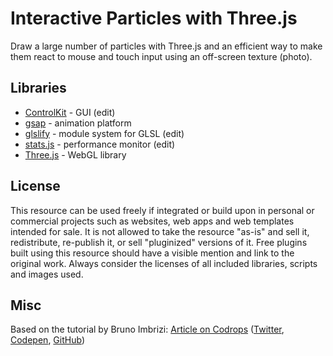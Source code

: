 # Interactive Particles with Three.js

Draw a large number of particles with Three.js and an efficient way to make them react to mouse and touch input using an off-screen texture (photo).

## Libraries

- [ControlKit](https://github.com/brunoimbrizi/controlkit.js) - GUI (edit)
- [gsap](https://www.npmjs.com/package/gsap) - animation platform
- [glslify](https://github.com/glslify/glslify) - module system for GLSL (edit)
- [stats.js](https://github.com/mrdoob/stats.js/) - performance monitor (edit)
- [Three.js](https://github.com/mrdoob/three.js/) - WebGL library

## License

This resource can be used freely if integrated or build upon in personal or commercial projects such as websites, web apps and web templates intended for sale. It is not allowed to take the resource "as-is" and sell it, redistribute, re-publish it, or sell "pluginized" versions of it. Free plugins built using this resource should have a visible mention and link to the original work. Always consider the licenses of all included libraries, scripts and images used.

## Misc

Based on the tutorial by Bruno Imbrizi: [Article on Codrops](https://tympanus.net/codrops/?p=37503) ([Twitter](https://twitter.com/brunoimbrizi/), [Codepen](https://codepen.io/brunoimbrizi/), [GitHub](https://github.com/brunoimbrizi))
